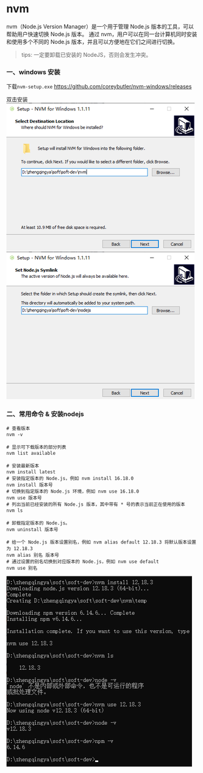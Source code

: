 # nvm

nvm（Node.js Version Manager）是一个用于管理 Node.js 版本的工具，可以帮助用户快速切换 Node.js 版本。
通过 nvm，用户可以在同一台计算机同时安装和使用多个不同的 Node.js 版本，并且可以方便地在它们之间进行切换。

> tips: 一定要卸载已安装的 NodeJS，否则会发生冲突。

### 一、windows 安装

下载`nvm-setup.exe` https://github.com/coreybutler/nvm-windows/releases

双击安装
![img.png](images/nvm-windows-01.png)
![img_1.png](images/nvm-windows-02.png)

### 二、常用命令 & 安装nodejs

```shell
# 查看版本
nvm -v

# 显示可下载版本的部分列表
nvm list available

# 安装最新版本
nvm install latest
# 安装指定版本的 Node.js，例如 nvm install 16.18.0
nvm install 版本号
# 切换到指定版本的 Node.js 环境，例如 nvm use 16.18.0
nvm use 版本号
# 列出当前已经安装的所有 Node.js 版本，其中带有 * 号的表示当前正在使用的版本
nvm ls

# 卸载指定版本的 Node.js。
nvm uninstall 版本号

# 给一个 Node.js 版本设置别名，例如 nvm alias default 12.18.3 将默认版本设置为 12.18.3
nvm alias 别名 版本号
# 通过设置的别名切换到对应版本的 Node.js，例如 nvm use default
nvm use 别名
```

![img_1.png](images/nvm-windows-03.png)
